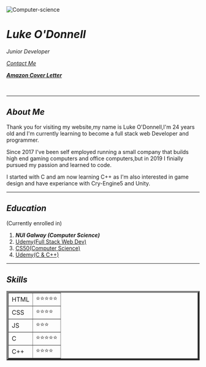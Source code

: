 <!DOCTYPE html>
<html lang="en" dir="ltr">
  <head>
    <link rel="stylesheet" href="A:\Download\Prac\website work\style.CSS">
    <meta charset="utf-8">
    <title>Luke's Site</title>
  </head>
  <body>
    <img src="https://external-content.duckduckgo.com/iu/?u=https%3A%2F%2Fstatic1.codehs.com%2Fimg%2Fcourses%2Fpd2_icon.png&f=1&nofb=1" alt="Computer-science">
<h1 class="Name-color"><em><strong>Luke O'Donnell</strong></em></h1>
<p><em>Junior Developer</em></p>
<p><em><a href="A:\Download\Prac\website work\contact me.HTML">Contact Me</a></em></p>
<p><em><strong><a href="A:\Download\Prac\website work\Coverletter.HTML">Amazon Cover Letter</a></strong></em></p>
<br>

<hr>

<h2 class="About-color"><em><strong>About Me</strong></em></h2>
<p>Thank you for visiting my website,my name is Luke O'Donnell,I'm 24 years old and I'm currently learning to become a full stack web Developer and programmer.</p>
<p>Since 2017 I've been self employed running a small company that builds high end gaming computers and office computers,but in 2019 I finially pursued my passion and learned to code.</p>
<p>I started with C and am now learning C++ as I'm also interested in game design and have experiance with Cry-Engine5 and Unity.</p>

<hr>
<h2 class="Edu-color"><em><strong>Education</strong></em></h2>
<p>(Currently enrolled in)</p>
<ol class="List-color">
<li><em><strong>NUI Galway (Computer Science)</strong></em></li>
  <li><a href="https://www.udemy.com/">Udemy(Full Stack Web Dev)</a></li>
  <li><a href="https://www.edx.org/course/cs50s-introduction-to-computer-science">CS50(Computer Science)</a></li>
  <li><a href="https://www.udemy.com/">Udemy(C & C++)</a></li>
</ol>


<hr>
<h2><em><strong>Skills</strong></em></h2>
<table border="5">
  <tr>
    <td>HTML</td>
    <td>⭐⭐⭐⭐⭐</td>
  </tr>
  <tr>
    <td>CSS</td>
    <td>⭐⭐⭐⭐</td>
    <tr>
  <td>JS</td>
  <td>⭐⭐⭐</td>
  </tr>
  <tr>
    <td>C</td>
    <td>⭐⭐⭐⭐⭐</td>

  </tr>
  <tr>
    <td>C++</td>
    <td>⭐⭐⭐⭐</td>
  </tr>
</table>

  </body>
</html>
